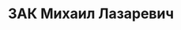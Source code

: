 ---
title: ЗАК Михаил Лазаревич
description: 'Род. в 1901, член ВКП(б). Проживал: г. Оренбург. Зав. отделом пропаганды
  обком ВКП(б)

  Приговор: ВК ВС СССР, 01.02.1938 – ВМН'
---